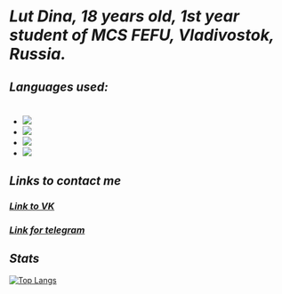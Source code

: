 # _Lut Dina, 18 years old, 1st year student of MCS FEFU, Vladivostok, Russia._
## _Languages used:_
#
* <img src="https://img.shields.io/badge/Python-DEB887?style=for-the-badge&logo=python&logoColor=black" />

* <img src="https://img.shields.io/badge/C++-DEB887?style=for-the-badge&logo=c++&logoColor=black" />

* <img src="https://img.shields.io/badge/C-DEB887?style=for-the-badge&logo=&logoColor=black" />


*  <img src="https://img.shields.io/badge/-DEB887?style=for-the-badge&logo=c sharp&logoColor=black" />

## _Links to contact me_

### [_Link to VK_](https://vk.com/naomi_des04)

### [_Link for telegram_](https://t.me/qmmmtt)

## _Stats_

[![Top Langs](https://github-readme-stats.vercel.app/api/top-langs/?username=AreHumphrey&layout=compact&theme=vision-friendly-dark&bg_color=CDB38B&border_color=8B795E&title_color=442300&text_color=442300)](https://github.com/anuraghazra/github-readme-stats)
#

